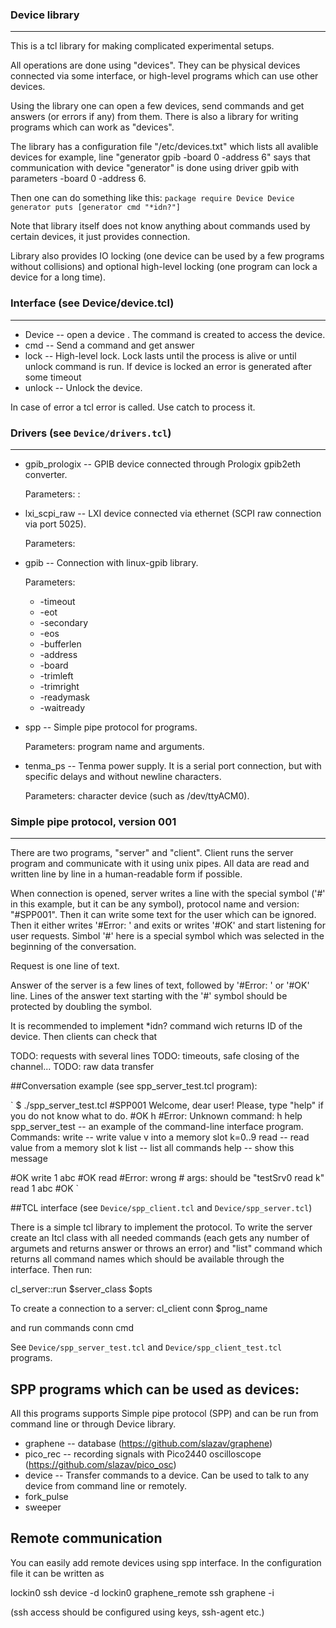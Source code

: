 ### Device library
---

This is a tcl library for making complicated experimental setups.

All operations are done using "devices". They can be physical devices
connected via some interface, or high-level programs which can use other
devices.

Using the library one can open a few devices, send commands and get
answers (or errors if any) from them. There is also a library for
writing programs which can work as "devices".

The library has a configuration file "/etc/devices.txt" which lists
all avalible devices for example, line "generator gpib -board 0 -address 6"
says that communication with device "generator" is done using driver gpib
with parameters -board 0 -address 6.

Then one can do something like this:
`
package require Device
Device generator
puts [generator cmd "*idn?"]
`

Note that library itself does not know anything about commands used by certain
devices, it just provides connection.

Library also provides IO locking (one device can be used by a few
programs without collisions) and optional high-level locking (one program
can lock a device for a long time).


### Interface (see Device/device.tcl)
---

* Device <name> -- open a device <name>. The command <name> is created to access the device.
* <name> cmd  -- Send a command and get answer
* <name> lock -- High-level lock. Lock lasts until the process is alive or until unlock
                 command is run. If device is locked an error is generated after some timeout
* <name> unlock -- Unlock the device.

In case of error a tcl error is called. Use catch to process it.


### Drivers (see `Device/drivers.tcl`)
---

* gpib_prologix -- GPIB device connected through Prologix gpib2eth converter.

  Parameters: <hostname>:<gpib address>

* lxi_scpi_raw -- LXI device connected via ethernet (SCPI raw connection via port 5025).

  Parameters: <hostname>

* gpib -- Connection with linux-gpib library.

  Parameters:
  * -timeout
  * -eot
  * -secondary
  * -eos
  * -bufferlen
  * -address
  * -board
  * -trimleft
  * -trimright
  * -readymask
  * -waitready

* spp -- Simple pipe protocol for programs.

  Parameters: program name and arguments.

* tenma_ps -- Tenma power supply. It is a serial port connection,
  but with specific delays and without newline characters.

  Parameters: character device (such as /dev/ttyACM0).


### Simple pipe protocol, version 001
---

There are two programs, "server" and "client". Client runs the server
program and communicate with it using unix pipes. All data are read and
written line by line in a human-readable form if possible.

When connection is opened, server writes a line with the special symbol
('#' in this example, but it can be any symbol), protocol name and
version: "#SPP001". Then it can write some text for the user which can be
ignored. Then it either writes '#Error: <message>' and exits or writes
'#OK' and start listening for user requests. Simbol '#' here is a special
symbol which was selected in the beginning of the conversation.

Request is one line of text.

Answer of the server is a few lines of text, followed by '#Error:
<message>' or '#OK' line. Lines of the answer text starting with the
'#' symbol should be protected by doubling the symbol.

It is recommended to implement *idn? command wich returns ID of the
device. Then clients can check that 

TODO: requests with several lines
TODO: timeouts, safe closing of the channel...
TODO: raw data transfer

##Conversation example (see spp_server_test.tcl program):

`
$ ./spp_server_test.tcl
#SPP001
Welcome, dear user!
Please, type "help" if you do not know what to do.
#OK
h
#Error: Unknown command: h
help
spp_server_test -- an example of the command-line interface program.
Commands:
  write <k> <v> -- write value v into a memory slot k=0..9
  read <k>      -- read value from a memory slot k
  list -- list all commands
  help -- show this message

#OK
write 1 abc
#OK
read
#Error: wrong # args: should be "testSrv0 read k"
read 1
abc
#OK
`

##TCL interface (see `Device/spp_client.tcl` and `Device/spp_server.tcl`)

There is a simple tcl library to implement the protocol. To write the
server create an Itcl class with all needed commands (each gets any
number of argumets and returns answer or throws an error) and "list"
command which returns all command names which should be available through
the interface. Then run:

  cl_server::run $server_class $opts

To create a connection to a server:
  cl_client conn $prog_name

and run commands
  conn cmd <command>

See `Device/spp_server_test.tcl` and `Device/spp_client_test.tcl` programs.


## SPP programs which can be used as devices:

All this programs supports Simple pipe protocol (SPP) and can be run
from command line or through Device library.

* graphene -- database (https://github.com/slazav/graphene)
* pico_rec -- recording signals with Pico2440 oscilloscope (https://github.com/slazav/pico_osc)
* device   -- Transfer commands to a device. Can be used to talk to any device
              from command line or remotely.
* fork_pulse
* sweeper


## Remote communication

You can easily add remote devices using spp interface. In the
configuration file it can be written as

lockin0          ssh <remote address> device -d lockin0
graphene_remote  ssh <remote address> graphene -i

(ssh access should be configured using keys, ssh-agent etc.)
